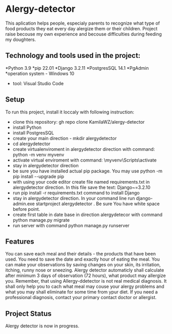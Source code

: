 # Alergy-detector

This aplication helps people, especialy parents to recognize what type of food products they eat every day alergize them or their children. Project raise becouse my own experience and becouse difficulties during feeding my doughters.

## Technology and tools used in the project: 

*Python 3.9
*pip 22.01
*Django 3.2.11
*PostgresSQL 14.1
*PgAdmin
*operation system  - Windows 10
* tool: Visual Studio Code

## Setup

To run this project, install it loccaly with following instruction:


- clone this repository: gh repo clone KamilaWZ/alergy-detector
- install Python
- install PostgresSQL
- create your main direction - mkdir alergydetector
- cd alergydetector
- create virtualenviroment in alergydetector direction with command: python -m venv myvenv
- activate virtual enviroment with command: \myvenv\Scripts\activate
- stay in alergydetector direction
- be sure you have installed actual pip package. You may use python -m pip install --upgrade pip
- with using your code editor create file named requirements.txt in alergydetector direction. In this file save the text: Django~=3.2.10
- run pip install -r requirements.txt command to install Django
- stay in alergydetector direction. In your command line run django-admin.exe startproject alergydetector .    Be sure You have white space before point. 
- create first table in date base in direction alergydetecor with command python manage.py migrate 
- run server with command python manage.py runserver 

 
## Features

You can save each meal and their details - the products that have been used.
You need to save the date and exactly hour of eating the meal.
You can make your observations by saving changes on your skin, its irritation, itching, runny nose or sneezing. 
Alergy detector automaticly shall calculate after minimum 3 days of observation (72 hours), what product may allergize you.
Remember, that using Allergy-ddetector is not real medical diagnosis. It shall only help you to cach what meal may couse your alergy problems and what you may shall eliminate for some time from ypur diet. 
If you need a professional diagnosis, contact your primary contact doctor or allergist.


## Project Status

Alergy detector is now in progress. 


 

